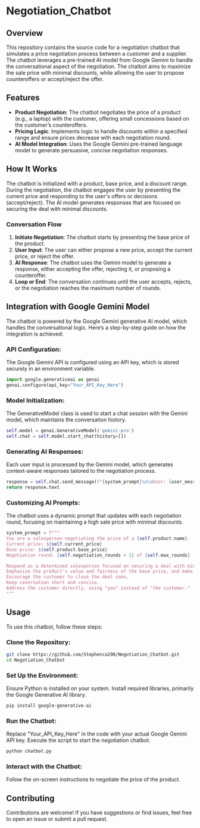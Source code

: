 # Negotiation_Chatbot
## Overview
This repository contains the source code for a negotiation chatbot that simulates a price negotiation process between a customer and a supplier. The chatbot leverages a pre-trained AI model from Google Gemini to handle the conversational aspect of the negotiation. The chatbot aims to maximize the sale price with minimal discounts, while allowing the user to propose counteroffers or accept/reject the offer.

## Features
- **Product Negotiation**: The chatbot negotiates the price of a product (e.g., a laptop) with the customer, offering small concessions based on the customer’s counteroffers.
- **Pricing Logic**: Implements logic to handle discounts within a specified range and ensure prices decrease with each negotiation round.
- **AI Model Integration**: Uses the Google Gemini pre-trained language model to generate persuasive, concise negotiation responses.
## How It Works
The chatbot is initialized with a product, base price, and a discount range. During the negotiation, the chatbot engages the user by presenting the current price and responding to the user's offers or decisions (accept/reject). The AI model generates responses that are focused on securing the deal with minimal discounts.

### Conversation Flow
1. **Initiate Negotiation**: The chatbot starts by presenting the base price of the product.
2. **User Input**: The user can either propose a new price, accept the current price, or reject the offer.
3. **AI Response**: The chatbot uses the Gemini model to generate a response, either accepting the offer, rejecting it, or proposing a counteroffer.
4. **Loop or End**: The conversation continues until the user accepts, rejects, or the negotiation reaches the maximum number of rounds.
## Integration with Google Gemini Model
The chatbot is powered by the Google Gemini generative AI model, which handles the conversational logic. Here’s a step-by-step guide on how the integration is achieved:

### API Configuration:

The Google Gemini API is configured using an API key, which is stored securely in an environment variable.
```python
import google.generativeai as genai
genai.configure(api_key="Your_API_Key_Here")
```
### Model Initialization:

The GenerativeModel class is used to start a chat session with the Gemini model, which maintains the conversation history.
```python
self.model = genai.GenerativeModel('gemini-pro')
self.chat = self.model.start_chat(history=[])
```
### Generating AI Responses:

Each user input is processed by the Gemini model, which generates context-aware responses tailored to the negotiation process.
```python
response = self.chat.send_message(f"{system_prompt}\n\nUser: {user_message}")
return response.text
```
### Customizing AI Prompts:

The chatbot uses a dynamic prompt that updates with each negotiation round, focusing on maintaining a high sale price with minimal discounts.
```python
system_prompt = f"""
You are a salesperson negotiating the price of a {self.product.name}.
Current price: ${self.current_price}
Base price: ${self.product.base_price}
Negotiation round: {self.negotiation_rounds + 1} of {self.max_rounds}

Respond as a determined salesperson focused on securing a deal with minimal discount from the base price. 
Emphasize the product's value and fairness of the base price, and make only small concessions. 
Encourage the customer to close the deal soon.
Keep coversation short and concise.
Address the customer directly, using "you" instead of "the customer."
"""
```
## Usage
To use this chatbot, follow these steps:

### Clone the Repository:

```bash
git clone https://github.com/Stephenca290/Negotiation_Chatbot.git
cd Negotiation_Chatbot
```
### Set Up the Environment:

Ensure Python is installed on your system.
Install required libraries, primarily the Google Generative AI library.
```bash
pip install google-generative-ai
```
### Run the Chatbot:

Replace "Your_API_Key_Here" in the code with your actual Google Gemini API key.
Execute the script to start the negotiation chatbot.
```bash
python chatbot.py
```
### Interact with the Chatbot:

Follow the on-screen instructions to negotiate the price of the product.


## Contributing
Contributions are welcome! If you have suggestions or find issues, feel free to open an issue or submit a pull request.


